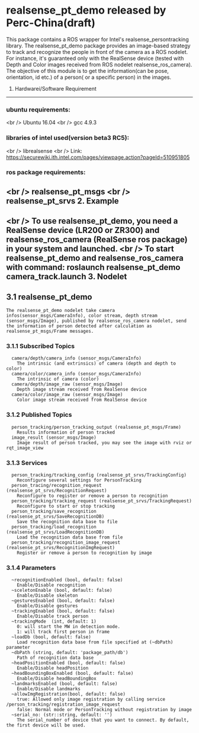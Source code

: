 realsense_pt_demo released by Perc-China(draft)
======================================
This package contains a ROS wrapper for Intel's realsense_persontracking library. The realsense_pt_demo package provides an image-based strategy to track and recognize the people in front of the camera as a ROS nodelet. For instance, it's guaranteed only with the RealSense device (tested with Depth and Color images received from ROS nodelet realsense_ros_camera). The objective of this module is to get the information(can be pose, orientation, id etc.) of a person( or a specific person) in the images.  

1. Hardwarei/Software Requirement
--------------------------------------
### ubuntu requirements:
<br /\>     Ubuntu 16.04
<br /\>     gcc 4.9.3
### libraries of intel used(version beta3 RC5):
<br /\>     librealsense
<br /\>     Link: https://securewiki.ith.intel.com/pages/viewpage.action?pageId=510951805
### ros package requirements:
<br /\>     realsense_pt_msgs
<br /\>     realsense_pt_srvs
2. Example 
--------------------------------------
<br /\>    To use realsense_pt_demo, you need a RealSense device (LR200 or ZR300) and realsense_ros_camera (RealSense ros package) in your system and launched.
<br /\>    To start realsense_pt_demo and realsense_ros_camera with command: 
           roslaunch realsense_pt_demo camera_track.launch
3. Nodelet
--------------------------------------
##  3.1 realsense_pt_demo 
    The realsense_pt_demo nodelet take camera infos(sensor_msgs/CameraInfo), color stream, depth stream (sensor_msgs/Image), published by realsense_ros_camera nodelet, send the information of person detected after calculation as realsense_pt_msgs/Frame messages.
###  3.1.1 Subscribed Topics
      camera/depth/camera_info (sensor_msgs/CameraInfo)
        The intrinsic (and extrinsics) of camera (depth and depth to color)
      camera/color/camera_info (sensor_msgs/CameraInfo)
        The intrinsic of camera (color)
      camera/depth/image_raw (sensor_msgs/Image)
        Depth image stream received from RealSense device
      camera/color/image_raw (sensor_msgs/Image)
        Color image stream received from RealSense device
###  3.1.2 Published Topics
      person_tracking/person_tracking_output (realsense_pt_msgs/Frame)
        Results information of person tracked
      image_result (sensor_msgs/Image)
        Image result of person tracked, you may see the image with rviz or rqt_image_view
###  3.1.3 Services
      person_tracking/tracking_config (realsense_pt_srvs/TrackingConfig)
        Reconfigure several settings for PersonTracking
      person_tracing/recognition_request (realsense_pt_srvs/RecognitionRequest)
        Reconfigure to register or remove a person to recognition 
      person_tracking/tracking_request (realsense_pt_srvs/TrackingRequest)
        Reconfigure to start or stop tracking
      person_tracking/save_recognition (realsense_pt_srvs/SaveRecognitionDB)
        Save the recognition data base to file
      person_tracking/load_recognition (realsense_pt_srvs/LoadRecognitionDB)
        Load the recognition data base from file
      person_tracking/recognition_image_request (realsense_pt_srvs/RecognitionImgRequest)
        Register or remove a person to recognition by image
###  3.1.4 Parameters
      ~recognitionEnabled (bool, default: false)
        Enable/Disable recognition
      ~sceletonEnable (bool, default: false)
        Enable/Disable skeleton
      ~gesturesEnabled (bool, default: false)
        Enable/Disable gestures
      ~trackingEnabled (bool, default: false)
        Enable/Disable track person
      ~trackingMode  (int, default: 1)
        0: will start the MW in detection mode.
        1: will track first person in frame
      ~loadDb (bool, default: false)
        Load recognition data base from file specified at (~dbPath) parameter
      ~dbPath (string, default: 'package_path/db')
        Path of recognition data base
      ~headPositionEnabled (bool, default: false)
        Enable/Disable headPosition
      ~headBoundingBoxEnabled (bool, default: false)
        Enable/Disable headBoundingBox
      ~landmarksEnabled (bool, default: false)
        Enable/Disable landmarks
      ~allowImgRegistration(bool, default: false)
        true: Allowed only image registration by calling service /person_tracking/registration_image_request
        false: Normal mode or PersonTracking without registration by image
      ~serial_no: (str::string, default: '') 
        The serial_number of device that you want to connect. By default, the first device will be used.
   
